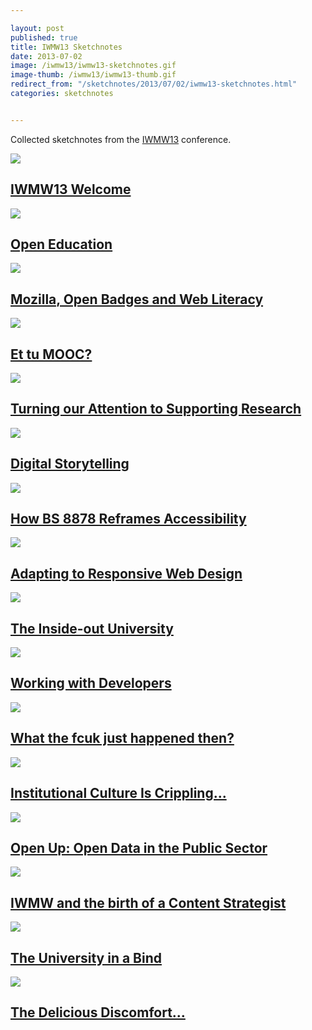 ```yaml
---

layout: post
published: true
title: IWMW13 Sketchnotes
date: 2013-07-02
image: /iwmw13/iwmw13-sketchnotes.gif
image-thumb: /iwmw13/iwmw13-thumb.gif
redirect_from: "/sketchnotes/2013/07/02/iwmw13-sketchnotes.html"
categories: sketchnotes


---
```



Collected sketchnotes from the [IWMW13](http://iwmw.ukoln.ac.uk/iwmw2013/index.html) conference.

<section>
  	<div class="panel">
		<a href="{{ site.baseurl }}/images/iwmw13/iwmw13-welcome.gif"><img src="{{ site.baseurl }}/images/iwmw13/iwmw13-welcome-thumb.gif" class="img-responsive"></a>
		<h2 class="panel-title media-heading"><a href="{{ site.baseurl }}/images/iwmw13/iwmw13-welcome.gif">IWMW13 Welcome</a></h2>
	</div>
</section>

<section>
  	<div class="panel">
		<a href="{{ site.baseurl }}/images/iwmw13/iwmw13-open-education.gif"><img src="{{ site.baseurl }}/images/iwmw13/iwmw13-open-education-thumb.gif" class="img-responsive"></a>
		<h2 class="panel-title media-heading"><a href="{{ site.baseurl }}/images/iwmw13/iwmw13-open-education.gif">Open Education</a></h2>
	</div>
</section>

<section>
  	<div class="panel">
		<a href="{{ site.baseurl }}/images/iwmw13/iwmw13-mozilla-open-badges.gif"><img src="{{ site.baseurl }}/images/iwmw13/iwmw13-mozilla-open-badges-thumb.gif" class="img-responsive"></a>
		<h2 class="panel-title media-heading"><a href="{{ site.baseurl }}/images/iwmw13/iwmw13-mozilla-open-badges.gif">Mozilla, Open Badges and Web Literacy</a></h2>
	</div>
</section>

<section>
  	<div class="panel">
		<a href="{{ site.baseurl }}/images/iwmw13/iwmw13-et-tu-mooc.gif"><img src="{{ site.baseurl }}/images/iwmw13/iwmw13-et-tu-mooc-thumb.gif" class="img-responsive"></a>
		<h2 class="panel-title media-heading"><a href="{{ site.baseurl }}/images/iwmw13/iwmw13-et-tu-mooc.gif">Et tu MOOC?</a></h2>
	</div>
</section>

<section>
  	<div class="panel">
		<a href="{{ site.baseurl }}/images/iwmw13/iwmw13-supporting-research.gif"><img src="{{ site.baseurl }}/images/iwmw13/iwmw13-supporting-research-thumb.gif" class="img-responsive"></a>
		<h2 class="panel-title media-heading"><a href="{{ site.baseurl }}/images/iwmw13/iwmw13-supporting-research.gif">Turning our Attention to Supporting Research</a></h2>
	</div>
</section>

<section>
  	<div class="panel">
		<a href="{{ site.baseurl }}/images/iwmw13/iwmw13-digital-storytelling.gif"><img src="{{ site.baseurl }}/images/iwmw13/iwmw13-digital-storytelling-thumb.gif" class="img-responsive"></a>
		<h2 class="panel-title media-heading"><a href="{{ site.baseurl }}/images/iwmw13/iwmw13-digital-storytelling.gif">Digital Storytelling</a></h2>
	</div>
</section>

<section>
  	<div class="panel">
		<a href="{{ site.baseurl }}/images/iwmw13/iwmw13-BS8878.gif"><img src="{{ site.baseurl }}/images/iwmw13/iwmw13-BS8878-thumb.gif" class="img-responsive"></a>
		<h2 class="panel-title media-heading"><a href="{{ site.baseurl }}/images/iwmw13/iwmw13-BS8878.gif">How BS 8878 Reframes Accessibility</a></h2>
	</div>
</section>

<section>
  	<div class="panel">
		<a href="{{ site.baseurl }}/images/iwmw13/iwmw13-adapting-to-rwd.gif"><img src="{{ site.baseurl }}/images/iwmw13/iwmw13-adapting-to-rwd-thumb.gif" class="img-responsive"></a>
		<h2 class="panel-title media-heading"><a href="{{ site.baseurl }}/images/iwmw13/iwmw13-adapting-to-rwd.gif">Adapting to Responsive Web Design</a></h2>
	</div>
</section>

<section>
  	<div class="panel">
		<a href="{{ site.baseurl }}/images/iwmw13/iwmw13-inside-out.gif"><img src="{{ site.baseurl }}/images/iwmw13/iwmw13-inside-out-thumb.gif" class="img-responsive"></a>
		<h2 class="panel-title media-heading"><a href="{{ site.baseurl }}/images/iwmw13/iwmw13-inside-out.gif">The Inside-out University</a></h2>
	</div>
</section>

<section>
  	<div class="panel">
		<a href="{{ site.baseurl }}/images/iwmw13/iwmw13-working-with-developers.gif"><img src="{{ site.baseurl }}/images/iwmw13/iwmw13-working-with-developers-thumb.gif" class="img-responsive"></a>
		<h2 class="panel-title media-heading"><a href="{{ site.baseurl }}/images/iwmw13/iwmw13-working-with-developers.gif">Working with Developers</a></h2>
	</div>
</section>

<section>
  	<div class="panel">
		<a href="{{ site.baseurl }}/images/iwmw13/iwmw13-wtf.gif"><img src="{{ site.baseurl }}/images/iwmw13/iwmw13-wtf-thumb.gif" class="img-responsive"></a>
		<h2 class="panel-title media-heading"><a href="{{ site.baseurl }}/images/iwmw13/iwmw13-wtf.gif">What the fcuk just happened then?</a></h2>
	</div>
</section>

<section>
  	<div class="panel">
		<a href="{{ site.baseurl }}/images/iwmw13/iwmw13-culture-crippling.gif"><img src="{{ site.baseurl }}/images/iwmw13/iwmw13-culture-crippling-thumb.gif" class="img-responsive"></a>
		<h2 class="panel-title media-heading"><a href="{{ site.baseurl }}/images/iwmw13/iwmw13-culture-crippling.gif">Institutional Culture Is Crippling...</a></h2>
	</div>
</section>

<section>
  	<div class="panel">
		<a href="{{ site.baseurl }}/images/iwmw13/iwmw13-open-data.gif"><img src="{{ site.baseurl }}/images/iwmw13/iwmw13-open-data-thumb.gif" class="img-responsive"></a>
		<h2 class="panel-title media-heading"><a href="{{ site.baseurl }}/images/iwmw13/iwmw13-open-data.gif">Open Up: Open Data in the Public Sector</a></h2>
	</div>
</section>

<section>
  	<div class="panel">
		<a href="{{ site.baseurl }}/images/iwmw13/iwmw13-content-strategist.gif"><img src="{{ site.baseurl }}/images/iwmw13/iwmw13-content-strategist-thumb.gif" class="img-responsive"></a>
		<h2 class="panel-title media-heading"><a href="{{ site.baseurl }}/images/iwmw13/iwmw13-content-strategist.gif">IWMW and the birth of a Content Strategist</a></h2>
	</div>
</section>

<section>
  	<div class="panel">
		<a href="{{ site.baseurl }}/images/iwmw13/iwmw13-uni-in-a-bind.gif"><img src="{{ site.baseurl }}/images/iwmw13/iwmw13-uni-in-a-bind-thumb.gif" class="img-responsive"></a>
		<h2 class="panel-title media-heading"><a href="{{ site.baseurl }}/images/iwmw13/iwmw13-uni-in-a-bind.gif">The University in a Bind</a></h2>
	</div>
</section>

<section>
  	<div class="panel">
		<a href="{{ site.baseurl }}/images/iwmw13/iwmw13-delicious-discomfort.gif"><img src="{{ site.baseurl }}/images/iwmw13/iwmw13-delicious-discomfort-thumb.gif" class="img-responsive"></a>
		<h2 class="panel-title media-heading"><a href="{{ site.baseurl }}/images/iwmw13/iwmw13-delicious-discomfort.gif">The Delicious Discomfort...</a></h2>
	</div>
</section>